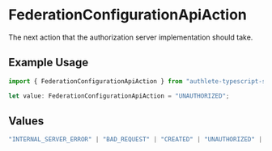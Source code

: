 # FederationConfigurationApiAction

The next action that the authorization server implementation should take.

## Example Usage

```typescript
import { FederationConfigurationApiAction } from "authlete-typescript-sdk/models/operations";

let value: FederationConfigurationApiAction = "UNAUTHORIZED";
```

## Values

```typescript
"INTERNAL_SERVER_ERROR" | "BAD_REQUEST" | "CREATED" | "UNAUTHORIZED" | "FORBIDDEN" | "JSON" | "JWT" | "OK"
```